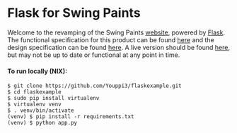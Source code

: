Flask for Swing Paints
======================
Welcome to the revamping of the Swing Paints [website](http://www.swingpaints.com/), powered by [Flask](http://flask.pocoo.org/). The functional specification for this product can be found [here](https://github.com/Youppi3/flaskexample/blob/master/docs/FS.md#functional-specification) and the design specification can be found [here](https://github.com/Youppi3/flaskexample/blob/master/docs/DS.md#design-specification). A live version should be found [here](http://swingpaints.herokuapp.com/), but may not be up to date or functional at any point in time.

#### To run locally (NIX): ####
```
$ git clone https://github.com/Youppi3/flaskexample.git
$ cd flaskexample
$ sudo pip install virtualenv
$ virtualenv venv
$ . venv/bin/activate
(venv) $ pip install -r requirements.txt
(venv) $ python app.py
```
